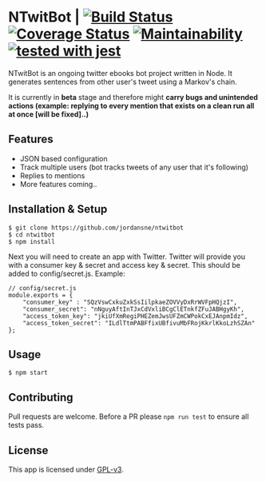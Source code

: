 # NTwitBot | [![Build Status](https://travis-ci.org/jordansne/ntwitbot.svg?branch=develop)](https://travis-ci.org/jordansne/ntwitbot) [![Coverage Status](https://coveralls.io/repos/github/jordansne/ntwitbot/badge.svg)](https://coveralls.io/github/jordansne/ntwitbot) [![Maintainability](https://api.codeclimate.com/v1/badges/c88e615891e11275b7db/maintainability)](https://codeclimate.com/github/jordansne/ntwitbot/maintainability) [![tested with jest](https://img.shields.io/badge/tested_with-jest-99424f.svg)](https://github.com/facebook/jest)

NTwitBot is an ongoing twitter ebooks bot project written in Node. It generates sentences from other user's tweet using a Markov's chain.

It is currently in **beta** stage and therefore might **carry bugs and unintended actions (example: replying to every mention that exists on a clean run all at once [will be fixed]..)**

## Features

* JSON based configuration
* Track multiple users (bot tracks tweets of any user that it's following)
* Replies to mentions
* More features coming..

## Installation & Setup

    $ git clone https://github.com/jordansne/ntwitbot
    $ cd ntwitbot
    $ npm install

Next you will need to create an app with Twitter. Twitter will provide you with a consumer key & secret and access key & secret. This should be added to config/secret.js. Example:

    // config/secret.js
    module.exports = {
        "consumer_key" : "SQzVswCxkuZxkSsIilpkaeZOVVyDxRrWVFpHQjzI",
        "consumer_secret": "nNguyAftInTJxCdVxliBCgClETnkfZFuJABHgyKh",
        "access_token_key": "jkiUfXmRegiPHEZemJwsUFZmCWPokCxEJAnpmIdz",
        "access_token_secret": "ILdlTtmPABFfixUBfivuMbFRojKkrlKkoLzhSZAn"
    };

## Usage

    $ npm start

## Contributing

Pull requests are welcome. Before a PR please `npm run test` to ensure all tests pass.

## License

This app is licensed under [GPL-v3](https://www.github.com/jordansne/ntwitbot/blob/develop/LICENSE).
